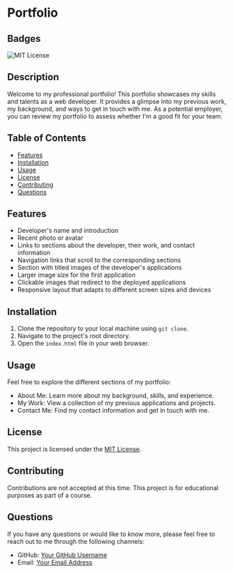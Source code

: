 # Portfolio

## Badges
![MIT License](https://img.shields.io/badge/license-MIT%20License-green)

## Description
Welcome to my professional portfolio! This portfolio showcases my skills and talents as a web developer. It provides a glimpse into my previous work, my background, and ways to get in touch with me. As a potential employer, you can review my portfolio to assess whether I'm a good fit for your team.

## Table of Contents
- [Features](#features)
- [Installation](#installation)
- [Usage](#usage)
- [License](#license)
- [Contributing](#contributing)
- [Questions](#questions)

## Features
- Developer's name and introduction
- Recent photo or avatar
- Links to sections about the developer, their work, and contact information
- Navigation links that scroll to the corresponding sections
- Section with titled images of the developer's applications
- Larger image size for the first application
- Clickable images that redirect to the deployed applications
- Responsive layout that adapts to different screen sizes and devices

## Installation
1. Clone the repository to your local machine using `git clone`.
2. Navigate to the project's root directory.
3. Open the `index.html` file in your web browser.

## Usage
Feel free to explore the different sections of my portfolio:
- About Me: Learn more about my background, skills, and experience.
- My Work: View a collection of my previous applications and projects.
- Contact Me: Find my contact information and get in touch with me.

## License
This project is licensed under the [MIT License](https://opensource.org/licenses/MIT).

## Contributing
Contributions are not accepted at this time. This project is for educational purposes as part of a course.

## Questions
If you have any questions or would like to know more, please feel free to reach out to me through the following channels:
- GitHub: [Your GitHub Username](https://github.com/alimomin7861)
- Email: [Your Email Address](mailto:alimomin7861@gmail.com)
